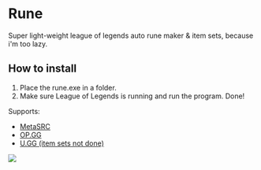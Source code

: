 # Rune
Super light-weight league of legends auto rune maker & item sets, because i'm too lazy.

## How to install
1. Place the rune.exe in a folder.
2. Make sure League of Legends is running and run the program. Done!

Supports:
- [MetaSRC](https://www.metasrc.com)
- [OP.GG](https://www.op.gg/)
- [U.GG (item sets not done)](https://u.gg/)

![](https://i.rawr.dev/foa19Fdcor.gif)
